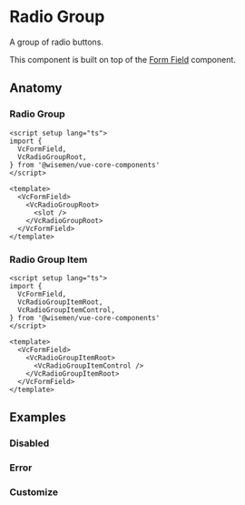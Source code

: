 # Radio Group

A group of radio buttons.

This component is built on top of the [Form Field](/packages/components-next/components/form-field/form-field.html) component.

<ComponentPreview name="radio-group/examples/main" />

## Anatomy

### Radio Group

```vue
<script setup lang="ts">
import {
  VcFormField,
  VcRadioGroupRoot,
} from '@wisemen/vue-core-components'
</script>

<template>
  <VcFormField>
    <VcRadioGroupRoot>
      <slot />
    </VcRadioGroupRoot>
  </VcFormField>
</template>
```

### Radio Group Item

```vue
<script setup lang="ts">
import {
  VcFormField,
  VcRadioGroupItemRoot,
  VcRadioGroupItemControl,
} from '@wisemen/vue-core-components'
</script>

<template>
  <VcFormField>
    <VcRadioGroupItemRoot>
      <VcRadioGroupItemControl />
    </VcRadioGroupItemRoot>
  </VcFormField>
</template>
```

<!-- @include: ./radio-group-meta.md -->

## Examples

### Disabled

<ComponentPreview name="radio-group/examples/disabled" />

### Error

<ComponentPreview name="radio-group/examples/error" />

### Customize

<ComponentPreview name="radio-group/examples/customize" />